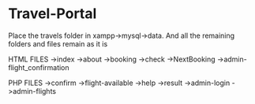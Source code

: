# Travel-Portal
Place the travels folder in xampp->mysql->data. 
And all the remaining folders and files remain as it is

HTML FILES
->index
->about
->booking
->check
->NextBooking
->admin-flight_confirmation

PHP FILES
->confirm
->flight-available
->help
->result
->admin-login
->admin-flights

